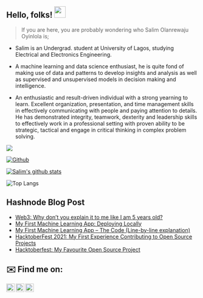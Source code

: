 
## Hello, folks! <img src="https://raw.githubusercontent.com/MartinHeinz/MartinHeinz/master/wave.gif" width="30px">

> If you are here, you are probably wondering who Salim Olanrewaju Oyinlola is; 

- Salim is an Undergrad. student at University of Lagos, studying Electrical and Electronics Engineering.

- A machine learning and data science enthusiast, he is quite fond of making use of data and patterns to develop insights and analysis as well as supervised and unsupervised models in decision making and intelligence.

- An enthusiastic and result-driven individual with a strong yearning to learn. Excellent organization, presentation, and time management skills in effectively communicating with people and paying attention to details. He has demonstrated integrity, teamwork, dexterity and leadership skills to effectively work in a professional setting with proven ability to be strategic, tactical and engage in critical thinking in complex problem solving.
 
![](https://visitor-badge.laobi.icu/badge?page_id=salimcodes.salimcodes)

[![Github](https://img.shields.io/github/followers/salimcodes?label=Follow&style=social)](https://github.com/salimcodes)

[![Salim's github stats](https://github-readme-stats.vercel.app/api?username=salimcodes)](https://github.com/salimcodes/github-readme-stats&theme=blue)

![Top Langs](https://github-readme-stats.vercel.app/api/top-langs/?username=salimcodes&theme=blue)

## Hashnode Blog Post
<!-- HASHNODE:START -->
- [Web3: Why don’t you explain it to me like I am 5 years old?](https://salimcodes.hashnode.dev/web3-why-dont-you-explain-it-to-me-like-i-am-5-years-old)
- [My First Machine Learning App: Deploying Locally](https://salimcodes.hashnode.dev/my-first-machine-learning-app-deploying-locally)
- [My First Machine Learning App – The Code &lpar;Line-by-line explanation&rpar;](https://salimcodes.hashnode.dev/my-first-machine-learning-app-the-code-line-by-line-explanation)
- [HacktoberFest 2021: My First Experience Contributing to Open Source Projects](https://salimcodes.hashnode.dev/hacktoberfest-2021-my-first-experience-contributing-to-open-source-projects)
- [Hacktoberfest: My Favourite Open Source Project](https://salimcodes.hashnode.dev/hacktoberfest-my-favourite-open-source-project)
<!-- HASHNODE:END -->


## ✉️ Find me on:

[<img align="left" alt="salimopines | Twitter" width="22px" src="https://cdn.jsdelivr.net/npm/simple-icons@v3/icons/twitter.svg" />](https://twitter.com/salimopines)
[<img align="left" alt="Salim Oyinlola | LinkedIn" width="22px" src="https://cdn.jsdelivr.net/npm/simple-icons@v3/icons/linkedin.svg" />](https://www.linkedin.com/in/salim-oyinlola/)
[<img align="left" alt="Salim.Ingram | Instagram" width="22px" src="https://cdn.jsdelivr.net/npm/simple-icons@v3/icons/instagram.svg" />](https://www.instagram.com/salim.ingram)
